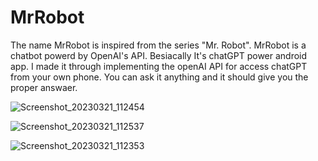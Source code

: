 # MrRobot
The name MrRobot is inspired from the series "Mr. Robot". MrRobot is a chatbot powerd by OpenAI's  API. Besiacally It's chatGPT power android app. I made it through implementing the openAI API for access chatGPT from your own phone. You can ask it anything and it should give you the proper answaer.


![Screenshot_20230321_112454](https://user-images.githubusercontent.com/76900961/226525550-b83a8356-5d32-434b-a72c-f26d068add3e.png)

![Screenshot_20230321_112537](https://user-images.githubusercontent.com/76900961/226525553-75dbc5e5-d419-4dc8-aba1-925f0794f2e6.png)

![Screenshot_20230321_112353](https://user-images.githubusercontent.com/76900961/226525548-a2b942e0-fff6-4ce8-96f1-6a2ecf5e3125.png)
